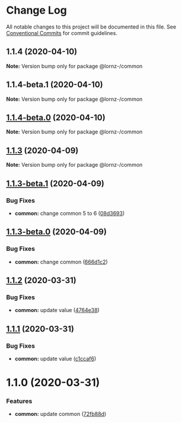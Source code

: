 # Change Log

All notable changes to this project will be documented in this file.
See [Conventional Commits](https://conventionalcommits.org) for commit guidelines.

## 1.1.4 (2020-04-10)

**Note:** Version bump only for package @lornz-/common





## 1.1.4-beta.1 (2020-04-10)

**Note:** Version bump only for package @lornz-/common





## [1.1.4-beta.0](https://github.com/lornz-/lerna-semantic-release-demo/compare/@lornz-/common@1.1.3...@lornz-/common@1.1.4-beta.0) (2020-04-10)

**Note:** Version bump only for package @lornz-/common





## [1.1.3](https://github.com/lornz-/lerna-semantic-release-demo/compare/@lornz-/common@1.1.3-beta.1...@lornz-/common@1.1.3) (2020-04-09)

**Note:** Version bump only for package @lornz-/common





## [1.1.3-beta.1](https://github.com/lornz-/lerna-semantic-release-demo/compare/@lornz-/common@1.1.3-beta.0...@lornz-/common@1.1.3-beta.1) (2020-04-09)


### Bug Fixes

* **common:** change common 5 to 6 ([08d3693](https://github.com/lornz-/lerna-semantic-release-demo/commit/08d36936fd560de5a9a2e48f855bc5fbc6f883fa))





## [1.1.3-beta.0](https://github.com/lornz-/lerna-semantic-release-demo/compare/@lornz-/common@1.1.2...@lornz-/common@1.1.3-beta.0) (2020-04-09)


### Bug Fixes

* **common:** change common ([666d1c2](https://github.com/lornz-/lerna-semantic-release-demo/commit/666d1c2d213a05c4d6037a8d422081a58601c075))





## [1.1.2](https://github.com/lornz-/lerna-semantic-release-demo/compare/@lornz-/common@1.1.1...@lornz-/common@1.1.2) (2020-03-31)


### Bug Fixes

* **common:** update value ([4764e38](https://github.com/lornz-/lerna-semantic-release-demo/commit/4764e38f44953a3a0269ab82135a0dea65b7a3a6))





## [1.1.1](https://github.com/lornz-/lerna-semantic-release-demo/compare/@lornz-/common@1.1.0...@lornz-/common@1.1.1) (2020-03-31)


### Bug Fixes

* **common:** update value ([c1ccaf6](https://github.com/lornz-/lerna-semantic-release-demo/commit/c1ccaf63b6aab9d47a0232633d2d78aca277a396))





# 1.1.0 (2020-03-31)


### Features

* **common:** update common ([72fb88d](https://github.com/lornz-/lerna-semantic-release-demo/commit/72fb88dd6da82636fcfb092634867a6cc2c61d46))

